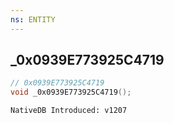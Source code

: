 ```yaml
---
ns: ENTITY
---
```

## _0x0939E773925C4719

```c
// 0x0939E773925C4719
void _0x0939E773925C4719();
```

```
NativeDB Introduced: v1207
```

